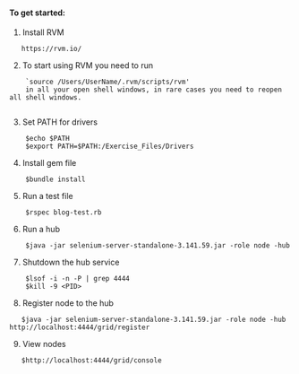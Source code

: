 
#### To get started:
1. Install RVM
``` 
   https://rvm.io/
```

2. To start using RVM you need to run 
``` 
    `source /Users/UserName/.rvm/scripts/rvm'
    in all your open shell windows, in rare cases you need to reopen all shell windows.
    
```

3. Set PATH for drivers
``` 
    $echo $PATH
    $export PATH=$PATH:/Exercise_Files/Drivers
```

4. Install gem file
``` 
    $bundle install
```
5. Run a test file
``` 
    $rspec blog-test.rb 
```
6. Run a hub
``` 
    $java -jar selenium-server-standalone-3.141.59.jar -role node -hub
```

7. Shutdown the hub service
``` 
    $lsof -i -n -P | grep 4444
    $kill -9 <PID>
```
8. Register node to the hub
``` 
   $java -jar selenium-server-standalone-3.141.59.jar -role node -hub http://localhost:4444/grid/register 
```


9. View nodes
```
   $http://localhost:4444/grid/console
```